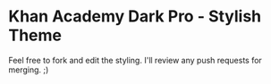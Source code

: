 # Khan Academy Dark Pro - Stylish Theme
Feel free to fork and edit the styling. I'll review any push requests for merging. ;)
